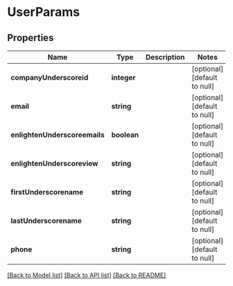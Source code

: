 # UserParams

## Properties
Name | Type | Description | Notes
------------ | ------------- | ------------- | -------------
**companyUnderscoreid** | **integer** |  | [optional] [default to null]
**email** | **string** |  | [optional] [default to null]
**enlightenUnderscoreemails** | **boolean** |  | [optional] [default to null]
**enlightenUnderscoreview** | **string** |  | [optional] [default to null]
**firstUnderscorename** | **string** |  | [optional] [default to null]
**lastUnderscorename** | **string** |  | [optional] [default to null]
**phone** | **string** |  | [optional] [default to null]

[[Back to Model list]](../README.md#documentation-for-models) [[Back to API list]](../README.md#documentation-for-api-endpoints) [[Back to README]](../README.md)


